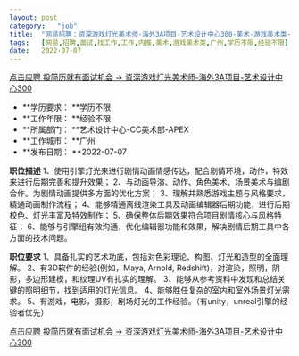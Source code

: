 ```yaml
---
layout:	post
category:	"job"
title:	"网易招聘：资深游戏灯光美术师-海外3A项目-艺术设计中心300-美术-游戏美术类-广州学历不限经验不限"
tags:	[网易,招聘,面试,找工作,工作,内推,美术,游戏美术类,广州,学历不限,经验不限]
date:	2022-07-07
---
```


[点击应聘 投简历就有面试机会 -> 资深游戏灯光美术师-海外3A项目-艺术设计中心300](http://mobile.bole.netease.com/bole/boleDetail?id=34311&employeeId=346f03c3cda5f04c&key=all)



- **学历要求： **学历不限
- **工作年限： **经验不限
- **所属部门： **艺术设计中心-CC美术部-APEX
- **工作城市： **广州
- **发布日期： **2022-07-07



**职位描述**
1、使用引擎灯光来进行剧情动画情感传达，配合剧情环境，动作，特效来进行后期完善和提升效果；
2、与动画导演、动作、角色美术、场景美术与编剧合作。为剧情动画提供多方面的优化方案；
3、理解并熟悉游戏主题与风格要求，精通动画制作流程；
4、能够精通离线渲染工具及动画编辑器后期功能，进行后期校色、灯光丰富及特效制作；
5、确保整体后期效果符合项目剧情核心与风格特征；
6、能够与引擎组有效沟通，优化编辑器功能和效果，解决剧情后期工具中各方面的技术问题。



**职位要求**
1、具备扎实的艺术功底，包括对色彩理论、构图、灯光和造型的全面理解。 
2、有3D软件的经验(例如，Maya, Arnold, Redshift)，对渲染，照明，阴影，多边形建模，和纹理UV有扎实的理解。 
3、能够从参考资料中发现和总结关键的照明细节，找到适用的灯光信息。 
4、能够胜任复杂的室内和室外场景灯光需求。
5、有游戏，电影，摄影，剧场灯光的工作经验。（有unity，unreal引擎的经验者优先）



[点击应聘 投简历就有面试机会 -> 资深游戏灯光美术师-海外3A项目-艺术设计中心300](http://mobile.bole.netease.com/bole/boleDetail?id=34311&employeeId=346f03c3cda5f04c&key=all)